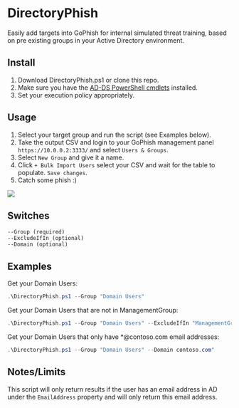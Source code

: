 # DirectoryPhish

Easily add targets into GoPhish for internal simulated threat training, based on pre existing groups in your Active Directory environment.


## Install

1. Download DirectoryPhish.ps1 or clone this repo.
2. Make sure you have the [AD-DS PowerShell cmdlets](https://docs.microsoft.com/en-us/powershell/module/addsadministration/) installed. 
3. Set your execution policy appropriately.

## Usage

1. Select your target group and run the script (see Examples below).
2. Take the output CSV and login to your GoPhish management panel `https://10.0.0.2:3333/` and select `Users & Groups`.
3. Select `New Group` and give it a name.
4. Click `+ Bulk Import Users` select your CSV and wait for the table to populate. `Save changes`.
5. Catch some phish :)

![](https://i.imgur.com/cRWli69.png)


## Switches

```
--Group (required)
--ExcludeIfIn (optional)
--Domain (optional)
```

## Examples

Get your Domain Users:
```Powershell
.\DirectoryPhish.ps1 --Group "Domain Users"
```

Get your Domain Users that are not in ManagementGroup:
```Powershell
.\DirectoryPhish.ps1 --Group "Domain Users" --ExcludeIfIn "ManagementGroup"
```

Get your Domain Users that only have *@contoso.com email addresses:
```Powershell
.\DirectoryPhish.ps1 --Group "Domain Users" --Domain contoso.com"
```

## Notes/Limits

This script will only return results if the user has an email address in AD under the `EmailAddress` property and will only return this email address.

